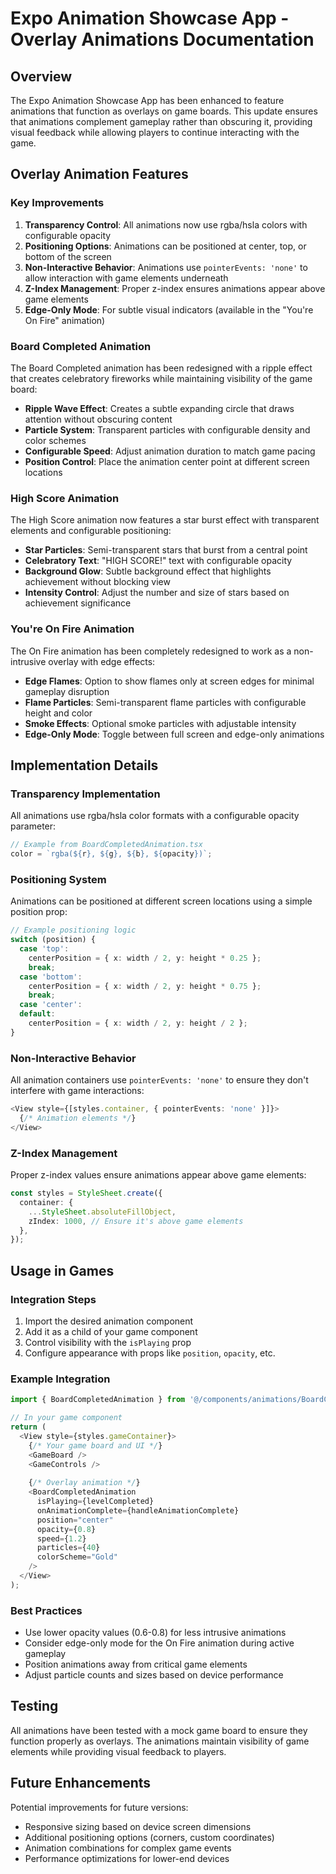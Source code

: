 # Expo Animation Showcase App - Overlay Animations Documentation

## Overview
The Expo Animation Showcase App has been enhanced to feature animations that function as overlays on game boards. This update ensures that animations complement gameplay rather than obscuring it, providing visual feedback while allowing players to continue interacting with the game.

## Overlay Animation Features

### Key Improvements
1. **Transparency Control**: All animations now use rgba/hsla colors with configurable opacity
2. **Positioning Options**: Animations can be positioned at center, top, or bottom of the screen
3. **Non-Interactive Behavior**: Animations use `pointerEvents: 'none'` to allow interaction with game elements underneath
4. **Z-Index Management**: Proper z-index ensures animations appear above game elements
5. **Edge-Only Mode**: For subtle visual indicators (available in the "You're On Fire" animation)

### Board Completed Animation
The Board Completed animation has been redesigned with a ripple effect that creates celebratory fireworks while maintaining visibility of the game board:

- **Ripple Wave Effect**: Creates a subtle expanding circle that draws attention without obscuring content
- **Particle System**: Transparent particles with configurable density and color schemes
- **Configurable Speed**: Adjust animation duration to match game pacing
- **Position Control**: Place the animation center point at different screen locations

### High Score Animation
The High Score animation now features a star burst effect with transparent elements and configurable positioning:

- **Star Particles**: Semi-transparent stars that burst from a central point
- **Celebratory Text**: "HIGH SCORE!" text with configurable opacity
- **Background Glow**: Subtle background effect that highlights achievement without blocking view
- **Intensity Control**: Adjust the number and size of stars based on achievement significance

### You're On Fire Animation
The On Fire animation has been completely redesigned to work as a non-intrusive overlay with edge effects:

- **Edge Flames**: Option to show flames only at screen edges for minimal gameplay disruption
- **Flame Particles**: Semi-transparent flame particles with configurable height and color
- **Smoke Effects**: Optional smoke particles with adjustable intensity
- **Edge-Only Mode**: Toggle between full screen and edge-only animations

## Implementation Details

### Transparency Implementation
All animations use rgba/hsla color formats with a configurable opacity parameter:
```typescript
// Example from BoardCompletedAnimation.tsx
color = `rgba(${r}, ${g}, ${b}, ${opacity})`;
```

### Positioning System
Animations can be positioned at different screen locations using a simple position prop:
```typescript
// Example positioning logic
switch (position) {
  case 'top':
    centerPosition = { x: width / 2, y: height * 0.25 };
    break;
  case 'bottom':
    centerPosition = { x: width / 2, y: height * 0.75 };
    break;
  case 'center':
  default:
    centerPosition = { x: width / 2, y: height / 2 };
}
```

### Non-Interactive Behavior
All animation containers use `pointerEvents: 'none'` to ensure they don't interfere with game interactions:
```typescript
<View style={[styles.container, { pointerEvents: 'none' }]}>
  {/* Animation elements */}
</View>
```

### Z-Index Management
Proper z-index values ensure animations appear above game elements:
```typescript
const styles = StyleSheet.create({
  container: {
    ...StyleSheet.absoluteFillObject,
    zIndex: 1000, // Ensure it's above game elements
  },
});
```

## Usage in Games

### Integration Steps
1. Import the desired animation component
2. Add it as a child of your game component
3. Control visibility with the `isPlaying` prop
4. Configure appearance with props like `position`, `opacity`, etc.

### Example Integration
```typescript
import { BoardCompletedAnimation } from '@/components/animations/BoardCompletedAnimation';

// In your game component
return (
  <View style={styles.gameContainer}>
    {/* Your game board and UI */}
    <GameBoard />
    <GameControls />
    
    {/* Overlay animation */}
    <BoardCompletedAnimation 
      isPlaying={levelCompleted}
      onAnimationComplete={handleAnimationComplete}
      position="center"
      opacity={0.8}
      speed={1.2}
      particles={40}
      colorScheme="Gold"
    />
  </View>
);
```

### Best Practices
- Use lower opacity values (0.6-0.8) for less intrusive animations
- Consider edge-only mode for the On Fire animation during active gameplay
- Position animations away from critical game elements
- Adjust particle counts and sizes based on device performance

## Testing
All animations have been tested with a mock game board to ensure they function properly as overlays. The animations maintain visibility of game elements while providing visual feedback to players.

## Future Enhancements
Potential improvements for future versions:
- Responsive sizing based on device screen dimensions
- Additional positioning options (corners, custom coordinates)
- Animation combinations for complex game events
- Performance optimizations for lower-end devices
